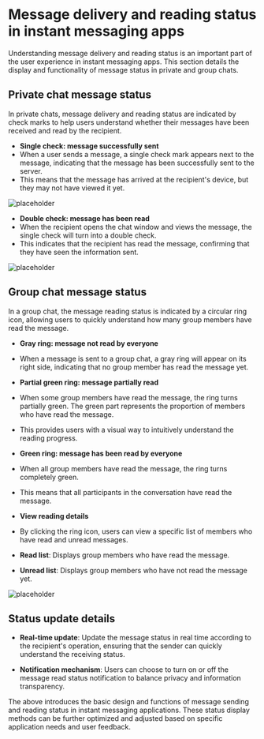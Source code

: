 # Message delivery and reading status in instant messaging apps

Understanding message delivery and reading status is an important part of the user experience in instant messaging apps. This section details the display and functionality of message status in private and group chats.

## Private chat message status

In private chats, message delivery and reading status are indicated by check marks to help users understand whether their messages have been received and read by the recipient.

- **Single check: message successfully sent**
- When a user sends a message, a single check mark appears next to the message, indicating that the message has been successfully sent to the server.
- This means that the message has arrived at the recipient's device, but they may not have viewed it yet.

![placeholder](/images/en/en_im_pen_ic_0.png)

- **Double check: message has been read**
- When the recipient opens the chat window and views the message, the single check will turn into a double check.
- This indicates that the recipient has read the message, confirming that they have seen the information sent.

![placeholder](/images/en/en_im_pen_ic_1.png)

## Group chat message status

In a group chat, the message reading status is indicated by a circular ring icon, allowing users to quickly understand how many group members have read the message.

- **Gray ring: message not read by everyone**
- When a message is sent to a group chat, a gray ring will appear on its right side, indicating that no group member has read the message yet.

- **Partial green ring: message partially read**
- When some group members have read the message, the ring turns partially green. The green part represents the proportion of members who have read the message.
- This provides users with a visual way to intuitively understand the reading progress.

- **Green ring: message has been read by everyone**
- When all group members have read the message, the ring turns completely green.
- This means that all participants in the conversation have read the message.

- **View reading details**
- By clicking the ring icon, users can view a specific list of members who have read and unread messages.
- **Read list**: Displays group members who have read the message.
- **Unread list**: Displays group members who have not read the message yet.

![placeholder](/images/en/en_im_pen_ic_3.png)

## Status update details

- **Real-time update**: Update the message status in real time according to the recipient's operation, ensuring that the sender can quickly understand the receiving status.

- **Notification mechanism**: Users can choose to turn on or off the message read status notification to balance privacy and information transparency.

The above introduces the basic design and functions of message sending and reading status in instant messaging applications. These status display methods can be further optimized and adjusted based on specific application needs and user feedback.